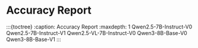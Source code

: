 # Accuracy Report

:::{toctree}
:caption: Accuracy Report
:maxdepth: 1
Qwen2.5-7B-Instruct-V0
Qwen2.5-7B-Instruct-V1
Qwen2.5-VL-7B-Instruct-V0
Qwen3-8B-Base-V0
Qwen3-8B-Base-V1
:::

